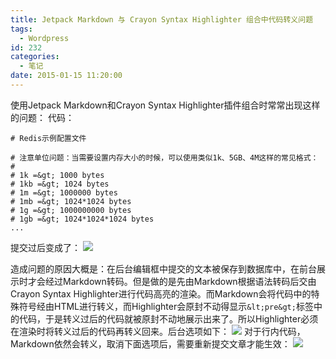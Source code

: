 ```yaml
---
title: Jetpack Markdown 与 Crayon Syntax Highlighter 组合中代码转义问题
tags:
  - Wordpress
id: 232
categories:
  - 笔记
date: 2015-01-15 11:20:00
---
```


使用Jetpack Markdown和Crayon Syntax Highlighter插件组合时常常出现这样的问题：
代码：

    # Redis示例配置文件

    # 注意单位问题：当需要设置内存大小的时候，可以使用类似1k、5GB、4M这样的常见格式：
    #
    # 1k =&gt; 1000 bytes
    # 1kb =&gt; 1024 bytes
    # 1m =&gt; 1000000 bytes
    # 1mb =&gt; 1024*1024 bytes
    # 1g =&gt; 1000000000 bytes
    # 1gb =&gt; 1024*1024*1024 bytes
    ... 

提交过后变成了：
![](http://ww2.sinaimg.cn/mw690/3d6ce2f1jw1eoa0nll80aj20lu04ewfe.jpg)
<!--more-->

造成问题的原因大概是：在后台编辑框中提交的文本被保存到数据库中，在前台展示时才会经过Markdown转码。但是做的是先由Markdown根据语法转码后交由Crayon Syntax Highlighter进行代码高亮的渲染。而Markdown会将代码中的特殊符号经由HTML进行转义，而Highlighter会原封不动得显示`&lt;pre&gt;`标签中的代码，于是转义过后的代码就被原封不动地展示出来了。所以Highlighter必须在渲染时将转义过后的代码再转义回来。后台选项如下：
![](http://ww4.sinaimg.cn/mw690/3d6ce2f1jw1eoa0cinyymj20ck0erdj3.jpg)
对于行内代码，Markdown依然会转义，取消下面选项后，需要重新提交文章才能生效：
![](http://ww1.sinaimg.cn/mw690/3d6ce2f1jw1eoa0nlv300j2088023wet.jpg)